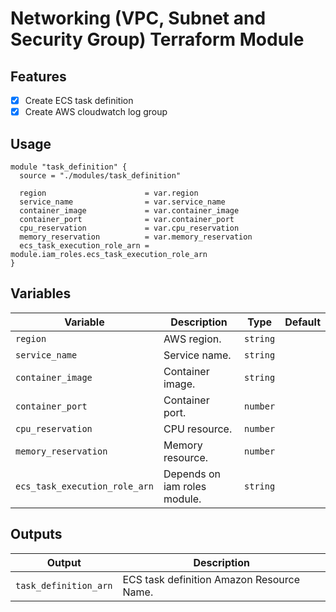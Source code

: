 # Networking (VPC, Subnet and Security Group) Terraform Module

## Features
- [x] Create ECS task definition
- [x] Create AWS cloudwatch log group

## Usage
```
module "task_definition" {
  source = "./modules/task_definition"

  region                      = var.region
  service_name                = var.service_name
  container_image             = var.container_image
  container_port              = var.container_port
  cpu_reservation             = var.cpu_reservation
  memory_reservation          = var.memory_reservation
  ecs_task_execution_role_arn = module.iam_roles.ecs_task_execution_role_arn
}
```

## Variables
| Variable                      | Description                   | Type              | Default   |
|-------------------------------|-------------------------------|-------------------|-----------|
| `region`                      | AWS region.                   | `string`          |           |
| `service_name`                | Service name.                 | `string`          |           |
| `container_image`             | Container image.              | `string`          |           |
| `container_port`              | Container port.               | `number`          |           |
| `cpu_reservation`             | CPU resource.                 | `number`          |           |
| `memory_reservation`          | Memory resource.              | `number`          |           |
| `ecs_task_execution_role_arn` | Depends on iam roles module.  | `string`          |           |

## Outputs
| Output                | Description                               |
|-----------------------|-------------------------------------------|
| `task_definition_arn` | ECS task definition Amazon Resource Name. |
